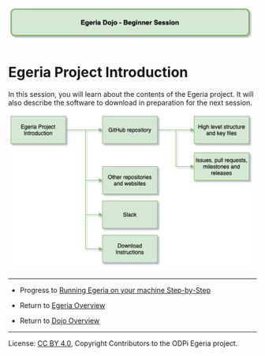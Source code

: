 <!-- SPDX-License-Identifier: CC-BY-4.0 -->
<!-- Copyright Contributors to the ODPi Egeria project 2020. -->

![Green - Beginner sessions](egeria-dojo-session-coding-green-beginner-session.png)

# Egeria Project Introduction

In this session, you will learn about the contents of the Egeria project.
It will also describe the software to download in preparation for
the next session.

![Project Introduction Content](egeria-dojo-day-1-2-project-introduction.png)



----
* Progress to [Running Egeria on your machine Step-by-Step](egeria-dojo-day-1-3-running-egeria.md)


* Return to [Egeria Overview](egeria-dojo-day-1-1-introduction.md)
* Return to [Dojo Overview](.)

----
License: [CC BY 4.0](https://creativecommons.org/licenses/by/4.0/),
Copyright Contributors to the ODPi Egeria project.